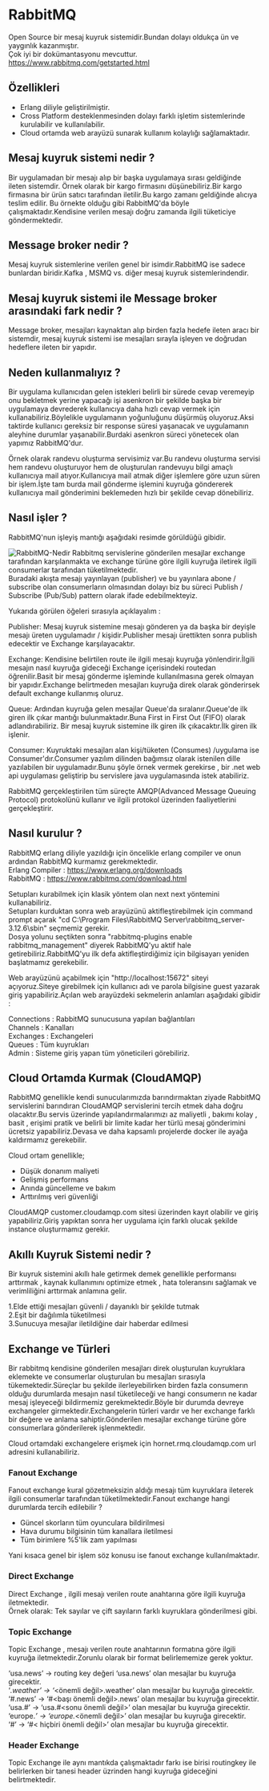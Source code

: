 # RabbitMQ
Open Source bir mesaj kuyruk sistemidir.Bundan dolayı oldukça ün ve yaygınlık kazanmıştır.<br>
Çok iyi bir dokümantasyonu mevcuttur.<br>
https://www.rabbitmq.com/getstarted.html

## Özellikleri

<ul>
  <li>Erlang diliyle geliştirilmiştir.</li>
  <li>Cross Platform desteklenmesinden dolayı farklı işletim sistemlerinde kurulabilir ve kullanılabilir.</li>  
  <li>Cloud ortamda web arayüzü sunarak kullanım kolaylığı sağlamaktadır.</li>
</ul>

## Mesaj kuyruk sistemi nedir ?
Bir uygulamadan bir mesajı alıp bir başka uygulamaya sırası geldiğinde ileten sistemdir.
Örnek olarak bir kargo firmasını düşünebiliriz.Bir kargo firmasına bir ürün satıcı tarafından iletilir.Bu kargo zamanı geldiğinde alıcıya teslim edilir.
Bu örnekte olduğu gibi RabbitMQ'da böyle çalışmaktadır.Kendisine verilen mesajı doğru zamanda ilgili tüketiciye göndermektedir.

## Message broker nedir ?
Mesaj kuyruk sistemlerine verilen genel bir isimdir.RabbitMQ ise sadece bunlardan biridir.Kafka , MSMQ vs. diğer mesaj kuyruk sistemlerindendir.

## Mesaj kuyruk sistemi ile Message broker arasındaki fark nedir ?

Message broker, mesajları kaynaktan alıp birden fazla hedefe ileten aracı bir sistemdir, mesaj kuyruk sistemi ise mesajları sırayla işleyen ve doğrudan hedeflere ileten bir yapıdır.

## Neden kullanmalıyız ?

Bir uygulama kullanıcıdan gelen istekleri belirli bir sürede cevap veremeyip onu bekletmek yerine yapacağı işi asenkron bir şekilde başka bir uygulamaya devrederek kullanıcıya daha hızlı cevap vermek için kullanabiliriz.Böylelikle uygulamanın yoğunluğunu düşürmüş oluyoruz.Aksi taktirde kullanıcı gereksiz bir response süresi yaşanacak ve uygulamanın aleyhine durumlar yaşanabilir.Burdaki asenkron süreci yönetecek olan yapımız RabbitMQ'dur.

Örnek olarak randevu oluşturma servisimiz var.Bu randevu oluşturma servisi hem randevu oluşturuyor hem de oluşturulan randevuyu bilgi amaçlı kullanıcıya mail atıyor.Kullanıcıya mail atmak diğer işlemlere göre uzun süren bir işlem.İşte tam burda mail gönderme işlemini kuyruğa göndererek kullanıcıya mail gönderimini beklemeden hızlı bir şekilde cevap dönebiliriz.

## Nasıl işler ?

RabbitMQ'nun işleyiş mantığı aşağıdaki resimde görüldüğü gibidir.

![RabbitMQ-Nedir](https://github.com/mesutsolak/rabbitmq/assets/56551511/2450a703-5103-4859-8815-c8389c878d60)
Rabbitmq servislerine gönderilen mesajlar exchange tarafından karşılanmakta ve exchange türüne göre ilgili kuyruğa iletirek ilgili consumerlar tarafından tüketilmektedir.<br>
Buradaki akışta mesajı yayınlayan (publisher) ve bu yayınlara abone / subscribe olan consumerların olmasından dolayı biz bu süreci Publish / Subscribe (Pub/Sub) pattern olarak ifade edebilmekteyiz. 

Yukarıda görülen öğeleri sırasıyla açıklayalım :<p>
Publisher: Mesaj kuyruk sistemine mesajı gönderen ya da başka bir deyişle mesajı üreten uygulamadır / kişidir.Publisher mesajı ürettikten sonra publish edecektir ve Exchange karşılayacaktır.<p>
Exchange: Kendisine belirtilen route ile ilgili mesajı kuyruğa yönlendirir.İlgili mesajın nasıl kuyruğa gideceği Exchange içerisindeki routedan öğrenilir.Basit bir mesaj gönderme işleminde kullanılmasına gerek olmayan bir yapıdır.Exchange belirtmeden mesajları kuyruğa direk olarak gönderirsek default exchange kullanmış oluruz. <p>
Queue: Ardından kuyruğa gelen mesajlar Queue'da sıralanır.Queue'de ilk giren ilk çıkar mantığı bulunmaktadır.Buna First in First Out (FIFO) olarak adlandırabiliriz. Bir mesaj kuyruk sistemine ilk giren ilk çıkacaktır.İlk giren ilk işlenir.<p>
Consumer: Kuyruktaki mesajları alan kişi/tüketen (Consumes) /uygulama ise Consumer'dır.Consumer yazılım dilinden bağımsız olarak istenilen dille yazılabilen bir uygulamadır.Bunu şöyle örnek vermek gerekirse , bir .net web api uygulaması geliştirip bu servislere java uygulamasında istek atabiliriz.<p>

RabbitMQ gerçekleştirilen tüm süreçte AMQP(Advanced Message Queuing Protocol) protokolünü kullanır ve ilgili protokol üzerinden faaliyetlerini gerçekleştirir.

## Nasıl kurulur ?

RabbitMQ erlang diliyle yazıldığı için öncelikle erlang compiler ve onun ardından RabbitMQ kurmamız gerekmektedir.<br>
Erlang Compiler : https://www.erlang.org/downloads<br>
RabbitMQ : https://www.rabbitmq.com/download.html

Setupları kurabilmek için klasik yöntem olan next next yöntemini kullanabiliriz.<br>
Setupları kurduktan sonra web arayüzünü aktifleştirebilmek için command prompt açarak "cd C:\Program Files\RabbitMQ Server\rabbitmq_server-3.12.6\sbin" seçmemiz gerekir. <br>
Dosya yolunu seçtikten sonra "rabbitmq-plugins enable rabbitmq_management" diyerek RabbitMQ'yu aktif hale getirebiliriz.RabbitMQ'yu ilk defa aktifleştirdiğimiz için bilgisayarı yeniden başlatmamız gerekebilir.<br>

Web arayüzünü açabilmek için "http://localhost:15672" siteyi açıyoruz.Siteye girebilmek için kullanıcı adı ve parola bilgisine guest yazarak giriş yapabiliriz.Açılan web arayüzdeki sekmelerin anlamları aşağıdaki gibidir : <br>

Connections : RabbitMQ sunucusuna yapılan bağlantıları<br>
Channels : Kanalları<br>
Exchanges : Exchangeleri<br>
Queues : Tüm kuyrukları<br>
Admin : Sisteme giriş yapan tüm yöneticileri görebiliriz.<p>

## Cloud Ortamda Kurmak (CloudAMQP)

RabbitMQ genellikle kendi sunucularımızda barındırmaktan ziyade RabbitMQ servislerini barındıran CloudAMQP servislerini tercih etmek daha doğru olacaktır.Bu servis üzerinde yapılandırmalarımızı az maliyetli , bakımı kolay , basit , erişimi pratik ve belirli bir limite kadar her türlü mesaj gönderimini ücretsiz yapabiliriz.Devasa ve daha kapsamlı projelerde docker ile ayağa kaldırmamız gerekebilir.

Cloud ortam genellikle;

<ul>
  <li>Düşük donanım maliyeti</li>
  <li>Gelişmiş performans</li>
  <li>Anında güncelleme ve bakım</li>
  <li>Arttırılmış veri güvenliği</li>
</ul>

CloudAMQP customer.cloudamqp.com sitesi üzerinden kayıt olabilir ve giriş yapabiliriz.Giriş yapıktan sonra her uygulama için farklı olucak şekilde instance oluşturmamız gerekir.

## Akıllı Kuyruk Sistemi nedir ?
Bir kuyruk sistemini akıllı hale getirmek demek genellikle performansı arttırmak , kaynak kullanımını optimize etmek , hata toleransını sağlamak ve verimliliğini arttırmak anlamına gelir.


1.Elde ettiği mesajları güvenli / dayanıklı bir şekilde tutmak<br>
2.Eşit bir dağılımla tüketilmesi <br>
3.Sunucuya mesajlar iletildiğine dair haberdar edilmesi<p>

## Exchange ve Türleri

Bir rabbitmq kendisine gönderilen mesajları direk oluşturulan kuyruklara eklemekte ve consumerlar oluşturulan bu mesajları sırasıyla tükemektedir.Süreçlar bu şekilde ilerleyebilirken birden fazla consumerın olduğu durumlarda mesajın nasıl tüketileceği ve hangi consumerın ne kadar mesaj işleyeceği bildirmemiz gerekmektedir.Böyle bir durumda devreye exchangeler girmektedir.Exchangelerin türleri vardır ve her exchange farklı bir değere ve anlama sahiptir.Gönderilen mesajlar exchange türüne göre consumerlara gönderilerek
işlenmektedir.

Cloud ortamdaki exchangelere erişmek için hornet.rmq.cloudamqp.com url adresini kullanabiliriz.

### Fanout Exchange

Fanout exchange kural gözetmeksizin aldığı mesajı tüm kuyruklara ileterek ilgili consumerlar tarafından tüketilmektedir.Fanout exchange hangi durumlarda tercih edilebilir ?

<ul>
  <li>Güncel skorların tüm oyunculara bildirilmesi</li>
  <li>Hava durumu bilgisinin tüm kanallara iletilmesi</li>
  <li>Tüm birimlere %5'lik zam yapılması</li>
</ul>

Yani kısaca genel bir işlem söz konusu ise fanout exchange kullanılmaktadır.

### Direct Exchange

Direct Exchange , ilgili mesajı verilen route anahtarına göre ilgili kuyruğa iletmektedir. <br>
Örnek olarak: Tek sayılar ve çift sayıların farklı kuyruklara gönderilmesi gibi.

### Topic Exchange

Topic Exchange ,  mesajı verilen route anahtarının formatına göre ilgili kuyruğa iletmektedir.Zorunlu olarak bir format belirlememize gerek yoktur.<p>

‘usa.news’ -> routing key değeri ‘usa.news’ olan mesajlar bu kuyruğa girecektir. <br>
‘*.weather’ -> ‘*<önemli değil>.weather’ olan mesajlar bu kuyruğa girecektir.<br>
‘#.news’ -> ‘#<başı önemli değil>.news’ olan mesajlar bu kuyruğa girecektir.<br>
‘usa.#’ -> ‘usa.#<sonu önemli değil>’ olan mesajlar bu kuyruğa girecektir. <br>
‘europe.*’ -> ‘europe.*<önemli değil>’ olan mesajlar bu kuyruğa girecektir. <br>
‘#’ -> ‘#< hiçbiri önemli değil>’ olan mesajlar bu kuyruğa girecektir. 

### Header Exchange

Topic Exchange ile aynı mantıkda çalışmaktadır farkı ise birisi routingkey ile belirlerken bir tanesi header üzrinden hangi kuyruğa gideceğini belirtmektedir.